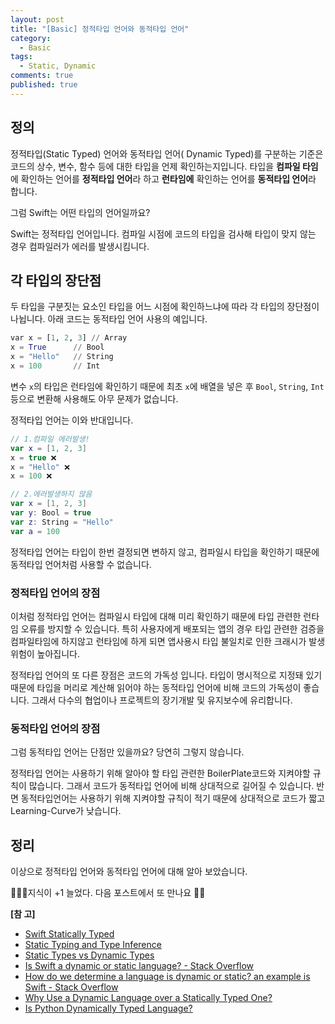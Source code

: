 ```yaml
---
layout: post
title: "[Basic] 정적타입 언어와 동적타입 언어"
category:
  - Basic
tags:
  - Static, Dynamic
comments: true
published: true
---
```


## 정의
정적타입(Static Typed) 언어와 동적타입 언어( Dynamic Typed)를 구분하는 기준은 코드의 상수, 변수, 함수 등에 대한 타입을 언제 확인하는지입니다.  타입을 **컴파일 타임**에 확인하는 언어를 **정적타입 언어**라 하고 **런타임에** 확인하는 언어를 **동적타입 언어**라 합니다.

그럼 Swift는 어떤 타입의 언어일까요? 

Swift는 정적타입 언어입니다. 컴파일 시점에 코드의 타입을 검사해 타입이 맞지 않는 경우 컴파일러가 에러를 발생시킴니다.

## 각 타입의 장단점
두 타입을 구분짓는 요소인 타입을 어느 시점에 확인하느냐에 따라 각 타입의 장단점이 나뉩니다.
아래 코드는 동적타입 언어 사용의 예입니다.

```python
var x = [1, 2, 3] // Array
x = True      // Bool
x = "Hello"   // String
x = 100       // Int

```

변수 `x`의 타입은 런타임에 확인하기 때문에 최초 `x`에 배열을 넣은 후 `Bool`, `String`, `Int`등으로 변환해 사용해도 아무 문제가 없습니다.

정적타입 언어는 이와 반대입니다.

```swift
// 1.컴파일 에러발생!
var x = [1, 2, 3] 
x = true ❌
x = "Hello" ❌
x = 100 ❌

// 2.에러발생하지 않음
var x = [1, 2, 3]
var y: Bool = true
var z: String = "Hello" 
var a = 100 
```

정적타입 언어는 타입이 한번 결정되면 변하지 않고, 컴파일시 타입을 확인하기 때문에 동적타입 언어처럼 사용할 수 없습니다.

### 정적타입 언어의 장점 
이처럼 정적타입 언어는 컴파일시 타입에 대해 미리 확인하기 때문에 타입 관련한 런타임 오류를 방지할 수 있습니다. 특히 사용자에게 배포되는 앱의 경우 타입 관련한 검증을 컴파일타임에 하지않고 런타임에 하게 되면 앱사용시 타입 불일치로 인한 크래시가 발생 위험이 높아집니다.

정적타입 언어의 또 다른 장점은 코드의 가독성 입니다. 타입이 명시적으로 지정돼 있기 때문에 타입을 머리로 계산해 읽어야 하는 동적타입 언어에 비해 코드의 가독성이 좋습니다. 그래서 다수의 협업이나 프로젝트의 장기개발 및 유지보수에 유리합니다.

### 동적타입 언어의 장점 
그럼 동적타입 언어는 단점만 있을까요? 당연히 그렇지 않습니다. 

정적타입 언어는 사용하기 위해 알아야 할 타입 관련한 BoilerPlate코드와 지켜야할 규칙이 많습니다. 그래서 코드가 동적타입 언어에 비해 상대적으로 길어질 수 있습니다. 반면 동적타입언어는 사용하기 위해 지켜야할 규칙이 적기 때문에 상대적으로 코드가 짧고 Learning-Curve가 낮습니다.

## 정리
이상으로 정적타입 언어와 동적타입 언어에 대해 알아 보았습니다.

👨🏻‍💻지식이 +1 늘었다.  다음 포스트에서 또 만나요 🚀😄

**[참 고]**

- [Swift Statically Typed](https://learn.co/lessons/swift-statically-typed)
- [Static Typing and Type Inference](https://www.aidanf.net/learn-swift/types_and_type_inference) 
- [Static Types vs Dynamic Types](https://instil.co/blog/static-vs-dynamic-types/) 
- [Is Swift a dynamic or static language? - Stack Overflow](https://stackoverflow.com/questions/29924477/is-swift-a-dynamic-or-static-language) 
- [How do we determine a language is dynamic or static? an example is Swift - Stack Overflow](https://stackoverflow.com/questions/55213572/how-do-we-determine-a-language-is-dynamic-or-static-an-example-is-swift/55227001#55227001) 
- [Why Use a Dynamic Language over a Statically Typed One?](https://erik-engheim.medium.com/why-use-a-dynamic-language-over-a-statically-typed-one-fb434994e2b6) 
- [Is Python Dynamically Typed Language?](https://www.tutorialspoint.com/is-python-dynamically-typed-language) 